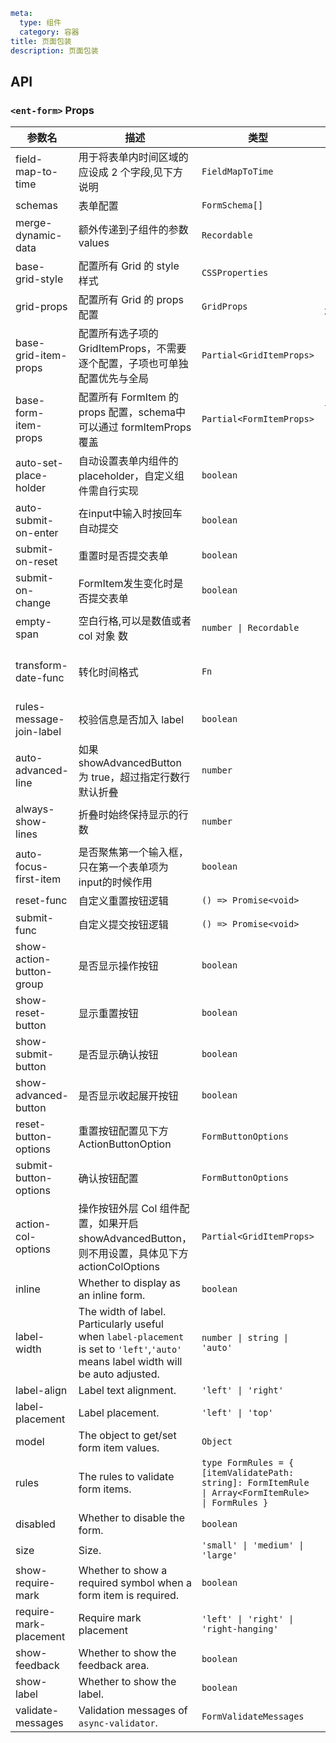 ```yaml
meta:
  type: 组件
  category: 容器
title: 页面包装
description: 页面包装
```


## API


### `<ent-form>` Props

|参数名|描述|类型|默认值|模块|
|---|---|---|:---:|---|
|field-map-to-time|用于将表单内时间区域的应设成 2 个字段,见下方说明|`FieldMapToTime`|`() => []`|`-`|
|schemas|表单配置|`FormSchema[]`|`[]`|`-`|
|merge-dynamic-data|额外传递到子组件的参数 values|`Recordable`|`null`|`-`|
|base-grid-style|配置所有 Grid 的 style 样式|`CSSProperties`|`-`|`-`|
|grid-props|配置所有 Grid 的 props 配置|`GridProps`|`() => ({  cols: 24,  xGap: 10})`|`-`|
|base-grid-item-props|配置所有选子项的 GridItemProps，不需要逐个配置，子项也可单独配置优先与全局|`Partial<GridItemProps>`|`() => ({  span: 6})`|`-`|
|base-form-item-props|配置所有 FormItem 的 props 配置，schema中可以通过 formItemProps 覆盖|`Partial<FormItemProps>`|`() => ({  labelPlacement: 'left',  labelWidth: 'auto'})`|`-`|
|auto-set-place-holder|自动设置表单内组件的 placeholder，自定义组件需自行实现|`boolean`|`true`|`-`|
|auto-submit-on-enter|在input中输入时按回车自动提交|`boolean`|`false`|`-`|
|submit-on-reset|重置时是否提交表单|`boolean`|`true`|`-`|
|submit-on-change|FormItem发生变化时是否提交表单|`boolean`|`false`|`-`|
|empty-span|空白行格,可以是数值或者 col 对象 数|`number \| Recordable`|`0`|`-`|
|transform-date-func|转化时间格式|`Fn`|`(date: any) => date?.format?.('YYYY-MM-DD HH:mm:ss') ?? date`|`-`|
|rules-message-join-label|校验信息是否加入 label|`boolean`|`true`|`-`|
|auto-advanced-line|如果 showAdvancedButton 为 true，超过指定行数行默认折叠|`number`|`3`|`-`|
|always-show-lines|折叠时始终保持显示的行数|`number`|`1`|`-`|
|auto-focus-first-item|是否聚焦第一个输入框，只在第一个表单项为input的时候作用|`boolean`|`false`|`-`|
|reset-func|自定义重置按钮逻辑|`() => Promise<void>`|`-`|`-`|
|submit-func|自定义提交按钮逻辑|`() => Promise<void>`|`-`|`-`|
|show-action-button-group|是否显示操作按钮|`boolean`|`true`|`-`|
|show-reset-button|显示重置按钮|`boolean`|`true`|`-`|
|show-submit-button|是否显示确认按钮|`boolean`|`true`|`-`|
|show-advanced-button|是否显示收起展开按钮|`boolean`|`false`|`-`|
|reset-button-options|重置按钮配置见下方 ActionButtonOption|`FormButtonOptions`|`() => ({})`|`-`|
|submit-button-options|确认按钮配置|`FormButtonOptions`|`() => ({})`|`-`|
|action-col-options|操作按钮外层 Col 组件配置，如果开启 showAdvancedButton，则不用设置，具体见下方 actionColOptions|`Partial<GridItemProps>`|`() => ({})`|`-`|
|inline|Whether to display as an inline form.|`boolean`|`false`|`NForm`|
|label-width|The width of label. Particularly useful when `label-placement` is set to `'left'`,`'auto'` means label width will be auto adjusted.|`number \| string \| 'auto'`|`-`|`NForm`|
|label-align|Label text alignment.|`'left' \| 'right'`|`-`|`NForm`|
|label-placement|Label placement.|`'left' \| 'top'`|`-`|`NForm`|
|model|The object to get/set form item values.|`Object`|`-`|`NForm`|
|rules|The rules to validate form items.|`type FormRules = { [itemValidatePath: string]: FormItemRule \| Array<FormItemRule> \| FormRules }`|`-`|`NForm`|
|disabled|Whether to disable the form.|`boolean`|`false`|`NForm`|
|size|Size.|`'small' \| 'medium' \| 'large'`|`-`|`NForm`|
|show-require-mark|Whether to show a required symbol when a form item is required.|`boolean`|`false`|`NForm`|
|require-mark-placement|Require mark placement|`'left' \| 'right' \| 'right-hanging'`|`-`|`NForm`|
|show-feedback|Whether to show the feedback area.|`boolean`|`false`|`NForm`|
|show-label|Whether to show the label.|`boolean`|`false`|`NForm`|
|validate-messages|Validation messages of `async-validator`.|`FormValidateMessages`|`-`|`NForm`|



